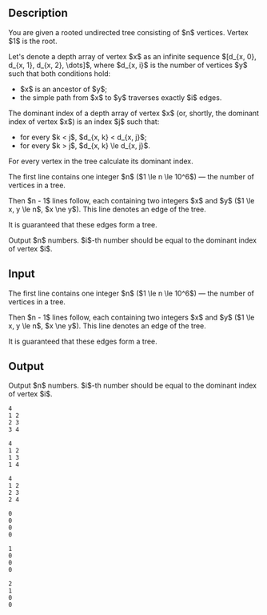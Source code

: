 ## Description

<div><p>You are given a rooted undirected tree consisting of $n$ vertices. Vertex $1$ is the root.</p><p>Let's denote a <span class="tex-font-style-it">depth array</span> of vertex $x$ as an infinite sequence $[d_{x, 0}, d_{x, 1}, d_{x, 2}, \dots]$, where $d_{x, i}$ is the number of vertices $y$ such that both conditions hold:</p><ul> <li> $x$ is an ancestor of $y$; </li><li> the simple path from $x$ to $y$ traverses exactly $i$ edges. </li></ul><p>The <span class="tex-font-style-it">dominant index</span> of a <span class="tex-font-style-it">depth array</span> of vertex $x$ (or, shortly, the <span class="tex-font-style-it">dominant index</span> of vertex $x$) is an index $j$ such that:</p><ul> <li> for every $k &lt; j$, $d_{x, k} &lt; d_{x, j}$; </li><li> for every $k &gt; j$, $d_{x, k} \le d_{x, j}$. </li></ul><p>For every vertex in the tree calculate its <span class="tex-font-style-it">dominant index</span>.</p></div><div class="input-specification"><p>The first line contains one integer $n$ ($1 \le n \le 10^6$) — the number of vertices in a tree.</p><p>Then $n - 1$ lines follow, each containing two integers $x$ and $y$ ($1 \le x, y \le n$, $x \ne y$). This line denotes an edge of the tree.</p><p>It is guaranteed that these edges form a tree.</p></div><div class="output-specification"><p>Output $n$ numbers. $i$-th number should be equal to the <span class="tex-font-style-it">dominant index</span> of vertex $i$.</p></div>

## Input

<p>The first line contains one integer $n$ ($1 \le n \le 10^6$) — the number of vertices in a tree.</p><p>Then $n - 1$ lines follow, each containing two integers $x$ and $y$ ($1 \le x, y \le n$, $x \ne y$). This line denotes an edge of the tree.</p><p>It is guaranteed that these edges form a tree.</p>

## Output

<p>Output $n$ numbers. $i$-th number should be equal to the <span class="tex-font-style-it">dominant index</span> of vertex $i$.</p>





```input1
4
1 2
2 3
3 4

```




```input2
4
1 2
1 3
1 4

```




```input3
4
1 2
2 3
2 4

```




```output1
0
0
0
0

```




```output2
1
0
0
0

```




```output3
2
1
0
0

```


